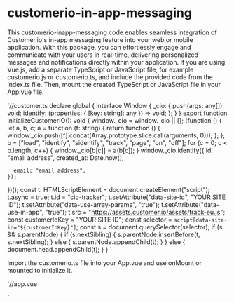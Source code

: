 # customerio-in-app-messaging
This customerio-inapp-messaging code enables seamless integration of Customer.io's in-app messaging feature into your web or mobile application. With this package, you can effortlessly engage and communicate with your users in real-time, delivering personalized messages and notifications directly within your application.
If you are using Vue.js, add a separate TypeScript or JavaScript file, for example customerio.js or customerio.ts, and include the provided code from the index.ts file. Then, mount the created TypeScript or JavaScript file in your App.vue file.

`//customer.ts
declare global {
  interface Window {
    _cio: {
      push(args: any[]): void;
      identify: (properties: { [key: string]: any }) => void;
    };
  }
}
export function initializeCustomerIO(): void {
  window._cio = window._cio || [];
  (function () {
    let a, b, c;
    a = function (f: string) {
      return function () {
        window._cio.push([f].concat(Array.prototype.slice.call(arguments, 0)));
      };
    };
    b = ["load", "identify", "sidentify", "track", "page", "on", "off"];
    for (c = 0; c < b.length; c++) {
      window._cio[b[c]] = a(b[c]);
    }
    window._cio.identify({
      id: "email address",
      created_at: Date.now(),

      email: "email address",
    });
  })();
  const t: HTMLScriptElement = document.createElement("script");
  t.async = true;
  t.id = "cio-tracker";
  t.setAttribute("data-site-id", "YOUR SITE ID");
  t.setAttribute("data-use-array-params", "true");
  t.setAttribute("data-use-in-app", "true");
  t.src = "https://assets.customer.io/assets/track-eu.js";
  const customerIoKey = "YOUR SITE ID";
  const selector = `script[data-site-id="${customerIoKey}"]`;
  const s = document.querySelector(selector);
  if (s && s.parentNode) {
    if (s.nextSibling) {
      s.parentNode.insertBefore(t, s.nextSibling);
    } else {
      s.parentNode.appendChild(t);
    }
  } else {
    document.head.appendChild(t);
  }
}
`

Import the customerio.ts file into your App.vue and use onMount or mounted to initialize it.

`//app.vue
<script setup lang="ts">
import { onMounted } from 'vue'
import { initializeCustomerIO } from '@/customer-io-in-app'
onMounted(() => {
  initializeCustomerIO()
})
</script>`


